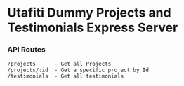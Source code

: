 # Utafiti Dummy Projects and Testimonials Express Server

### API Routes
```
/projects      - Get all Projects
/projects/:id  - Get a specific project by Id
/testimonials  - Get all testimonials
```
